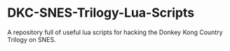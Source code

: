 # DKC-SNES-Trilogy-Lua-Scripts
 A repository full of useful lua scripts for hacking the Donkey Kong Country Trilogy on SNES.
